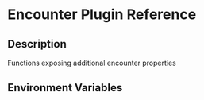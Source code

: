 # Encounter Plugin Reference

## Description

Functions exposing additional encounter properties

## Environment Variables
